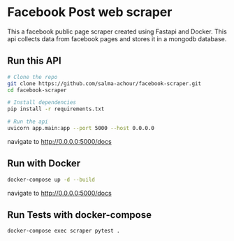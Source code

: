 # Facebook Post web scraper

This a facebook public page scraper created using Fastapi and Docker.
This api collects data from facebook pages and stores it in a mongodb database.


## Run this API

```bash
# Clone the repo
git clone https://github.com/salma-achour/facebook-scraper.git
cd facebook-scraper

# Install dependencies
pip install -r requirements.txt

# Run the api
uvicorn app.main:app --port 5000 --host 0.0.0.0
```
navigate to http://0.0.0.0:5000/docs


## Run with Docker
```bash
docker-compose up -d --build
```
navigate to http://0.0.0.0:5000/docs



## Run Tests with docker-compose
```bash
docker-compose exec scraper pytest .
```
